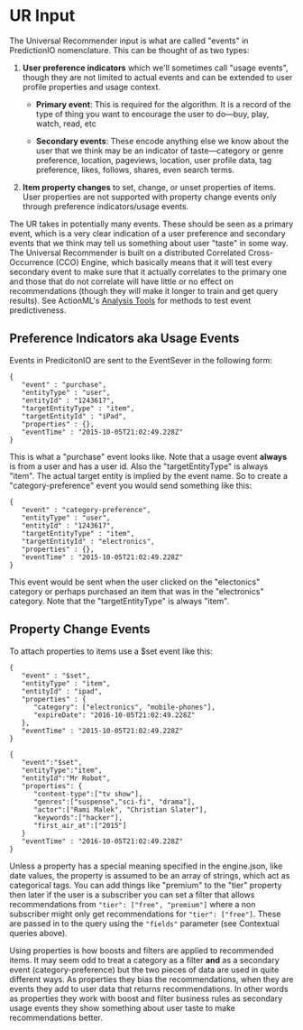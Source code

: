 # UR Input

The Universal Recommender input is what are called "events" in PredictionIO nomenclature. This can be thought of as two types:

 1. **User preference indicators** which we'll sometimes call "usage events", though they are not limited to actual events and can be extended to user profile properties and usage context. 
    
    - **Primary event**: This is required for the algorithm. It is a record of the type of thing you want to encourage the user to do&mdash;buy, play, watch, read, etc
    
    - **Secondary events**: These encode anything else we know about the user that we think may be an indicator of taste&mdash;category or genre preference, location, pageviews, location, user profile data, tag preference, likes, follows, shares, even search terms.
    
 2. **Item property changes** to set, change, or unset properties of items. User properties are not supported with property change events only through  preference indicators/usage events.
 
The UR takes in potentially many events. These should be seen as a primary event, which is a very clear indication of a user preference and secondary events that we think may tell us something about user "taste" in some way. The Universal Recommender is built on a distributed Correlated Cross-Occurrence (CCO) Engine, which basically means that it will test every secondary event to make sure that it actually correlates to the primary one and those that do not correlate will have little or no effect on recommendations (though they will make it longer to train and get query results). See ActionML's [Analysis Tools](/docs/ur_advanced_tuning/#mapk) for methods to test event predictiveness.

## <a id="events" name="events"></a>Preference Indicators aka Usage Events

Events in PredicitonIO are sent to the EventSever in the following form:

```
{
   "event" : "purchase",
   "entityType" : "user",
   "entityId" : "1243617",
   "targetEntityType" : "item",
   "targetEntityId" : "iPad",
   "properties" : {},
   "eventTime" : "2015-10-05T21:02:49.228Z"
}
```

This is what a "purchase" event looks like. Note that a usage event **always** is from a user and has a user id. Also the "targetEntityType" is always "item". The actual target entity is implied by the event name. So to create a "category-preference" event you would send something like this:

```
{
   "event" : "category-preference",
   "entityType" : "user",
   "entityId" : "1243617",
   "targetEntityType" : "item",
   "targetEntityId" : "electronics",
   "properties" : {},
   "eventTime" : "2015-10-05T21:02:49.228Z"
}
```
   
This event would be sent when the user clicked on the "electonics" category or perhaps purchased an item that was in the "electronics" category. Note that the "targetEntityType" is always "item".

## Property Change Events

To attach properties to items use a $set event like this:

```
{
   "event" : "$set",
   "entityType" : "item",
   "entityId" : "ipad",
   "properties" : {
      "category": ["electronics", "mobile-phones"],
      "expireDate": "2016-10-05T21:02:49.228Z"
   },
   "eventTime" : "2015-10-05T21:02:49.228Z"
}
```
   
```
{
   "event":"$set",
   "entityType":"item",
   "entityId":"Mr Robot",
   "properties": {
      "content-type":["tv show"],
      "genres":["suspense","sci-fi", "drama"],
      "actor":["Rami Malek", "Christian Slater"],
      "keywords":["hacker"],
      "first_air_at":["2015"]
   }
   "eventTime" : "2016-10-05T21:02:49.228Z"
}
```


Unless a property has a special meaning specified in the engine.json, like date values, the property is assumed to be an array of strings, which act as categorical tags. You can add things like "premium" to the "tier" property then later if the user is a subscriber you can set a filter that allows recommendations from `"tier": ["free", "premium"]` where a non subscriber might only get recommendations for `"tier": ["free"]`. These are passed in to the query using the `"fields"` parameter (see Contextual queries above).

Using properties is how boosts and filters are applied to recommended items. It may seem odd to treat a category as a filter **and** as a secondary event (category-preference) but the two pieces of data are used in quite different ways. As properties they bias the recommendations, when they are events they add to user data that returns recommendations. In other words as properties they work with boost and filter business rules as secondary usage events they show something about user taste to make recommendations better.

